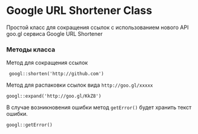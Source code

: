 Google URL Shortener Class
==========================

Простой класс для сокращения ссылок с использованием нового API goo.gl сервиса Google URL Shortener

### Методы класса

Метод для сокращения ссылок

     googl::shorten('http://github.com')

Метод для распаковки ссылок вида `http://goo.gl/xxxxx`

    googl::expand('http://goo.gl/KkZ8')

В случае возникновения ошибки метод `getError()` будет хранить текст ошибки.

    googl::getError()
